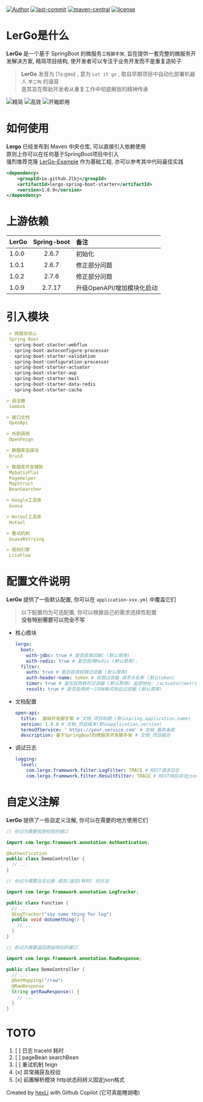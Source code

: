 [![Author](https://img.shields.io/badge/Author-hexLi-666699)](https://2lbj.github.io/) [![last-commit](https://img.shields.io/github/last-commit/2lbj/lergo-spring-boot-starter)](https://github.com/2lbj/lergo-spring-boot-starter) [![maven-central](https://img.shields.io/maven-central/v/io.github.2lbj/lergo-spring-boot-starter?link=https%3A%2F%2Fcentral.sonatype.com%2Fartifact%2Fio.github.2lbj%2Flergo-spring-boot-starter)](https://central.sonatype.com/artifact/io.github.2lbj/lergo-spring-boot-starter) [![license](https://img.shields.io/badge/license-GPLv3.0-orange)](./LICENSE)

# LerGo是什么

**LerGo** 是一个基于 SpringBoot 的微服务`工程脚手架`, 旨在提供一套完整的微服务开发解决方案, 精简项目结构,
使开发者可以专注于业务开发而不是重复造轮子

> **LerGo** 发音为 [ˈlɜːɡəʊ] , 意为 `Let it go` , 取自早期项目中自动化部署机器人 `李二狗` 的谐音  
> 是其旨在帮助开发者从重复工作中彻底解放的精神传承

![精简](https://img.shields.io/badge/%23-%E7%B2%BE%E7%AE%80-4f8a7c)
![高效](https://img.shields.io/badge/%23-%E9%AB%98%E6%95%88-4f8a7c)
![开箱即用](https://img.shields.io/badge/%23-%E5%BC%80%E7%AE%B1%E5%8D%B3%E7%94%A8-4f8a7c)

# 如何使用

**Lergo** 已经发布到 Maven 中央仓库, 可以直接引入依赖使用  
原则上你可以在任何基于SpringBoot项目中引入  
强烈推荐克隆 [LerGo-Example](https://github.com/2lbj/LerGo-Example) 作为基础工程, 亦可以参考其中代码最佳实践

```xml
<dependency>
    <groupId>io.github.2lbj</groupId>
    <artifactId>lergo-spring-boot-starter</artifactId>
    <version>1.0.9</version>
</dependency>
```

# 上游依赖

| LerGo | Spring-boot | 备注                |
|:------|:-----------:|:------------------|
| 1.0.0 |    2.6.7    | 初始化               |
| 1.0.1 |    2.6.7    | 修正部分问题            |
| 1.0.2 |    2.7.6    | 修正部分问题            |
| 1.0.9 |   2.7.17    | 升级OpenAPI/增加模块化启动 |

# 引入模块

```markdown
 > 微服务核心
 Spring Boot
 - spring-boot-starter-webflux
 - spring-boot-autoconfigure-processor
 - spring-boot-starter-validation
 - spring-boot-configuration-processor
 - spring-boot-starter-actuator
 - spring-boot-starter-aop
 - spring-boot-starter-mail
 - spring-boot-starter-data-redis
 - spring-boot-starter-cache

> 语法糖
 lombok

> 接口文档
 OpenApi

> 外部调用
 OpenFeign

> 数据库连接池
 Druid

> 数据库开发辅助
 MybatisPlus
 PageHelper
 MapStruct
 BeanSearcher

> Google工具库
 Guava

> Hutool工具库
 Hutool

> 重试机制
 GuavaRetrying

> 规则引擎
 LiteFlow 
```

# 配置文件说明

**LerGo** 提供了一些默认配置, 你可以在 `application-xxx.yml` 中覆盖它们

> 以下配置均为可选配置, 你可以根据自己的需求选择性配置  
> **没有特别需要可以完全不写**

* 核心模块
  ```yaml
  lergo:
    boot:
      with-jdbc: true # 是否启用JDBC (默认禁用)
      with-redis: true # 是否启用Redis (默认禁用):
    filter:
      auth: true # 是否启用权限过滤器 (默认禁用)
      auth-header-name: token # 权限过滤器_请求头名称 (默认token)
      timer: true # 是否启用耗时过滤器 (默认禁用) 监控地址: /actuator/metrics/lergo.filter.timer
      result: true # 是否启用统一JSON格式响应过滤器 (默认禁用)
  ```
* 文档配置
  ```yaml
  open-api:
    title:  基础开发脚手架 # 文档_项目标题 (默认spring.application.name)
    version: 1.0.0 # 文档_项目版本(默认application.version)
    termsOfService: ' https://your.service.com' # 文档_服务条款
    description: 基于SpringBoot的微服务开发脚手架 # 文档_项目描述
  ```
* 调试日志
  ```yaml
  logging:
    level:
      com.lergo.framework.filter.LogFilter: TRACE # REST请求日志
      com.lergo.framework.filter.ResultFilter: TRACE # REST响应非法json
  ```

# 自定义注解

**LerGo** 提供了一些自定义注解, 你可以在需要的地方使用它们

```java
// 标记为需要权限校验的接口

import com.lergo.framework.annotation.Authentication;

@Authentication
public class DemoController {
  // ...
}
```

```java
// 标记为需要日志记录 请求/返回(耗时) 的方法

import com.lergo.framework.annotation.LogTracker;

public class Function {
  // ...
  @LogTracker("say some thing for log")
  public void doSomething() {
    // ...
  }
}
```

```java
// 标记为需要返回原始响应的接口

import com.lergo.framework.annotation.RawResponse;

public class DemoController {
  // ...
  @GetMapping("/raw")
  @RawResponse
  String getRawResponse() {
    // ...
  }
}
```

# TOTO

1. [ ] 日志 traceId 耗时
2. [ ] pageBean searchBean
3. [ ] 重试机制 feign
4. [x] 异常捕获及校验
5. [x] 前置解析模块 http状态码转义固定json格式

Created by [hexLi](https://2lbj.github.io/) with Github Copilot (它可真能瞎胡嘞)